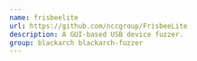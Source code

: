 ```yaml
---
name: frisbeelite
url: https://github.com/nccgroup/FrisbeeLite
description: A GUI-based USB device fuzzer.
group: blackarch blackarch-fuzzer
---
```

